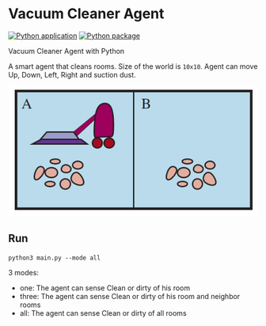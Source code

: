 # Vacuum Cleaner Agent

[![Python application](https://github.com/SajjadAemmi/Vacuum-Cleaner-Agent/actions/workflows/python-app.yml/badge.svg)](https://github.com/SajjadAemmi/Vacuum-Cleaner-Agent/actions/workflows/python-app.yml)
[![Python package](https://github.com/SajjadAemmi/Vacuum-Cleaner-Agent/actions/workflows/python-package.yml/badge.svg)](https://github.com/SajjadAemmi/Vacuum-Cleaner-Agent/actions/workflows/python-package.yml)

Vacuum Cleaner Agent with Python

A smart agent that cleans rooms. Size of the world is `10x10`. Agent can move Up, Down, Left, Right and suction dust.

![image](image.png)

## Run
```
python3 main.py --mode all
```
3 modes:
- one: The agent can sense Clean or dirty of his room
- three: The agent can sense Clean or dirty of his room and neighbor rooms
- all: The agent can sense Clean or dirty of all rooms
